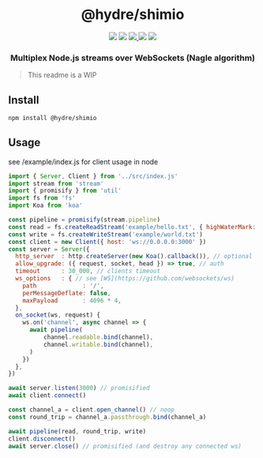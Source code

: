 <h1 align=center>@hydre/shimio</h1>
<p align=center>
  <img src="https://img.shields.io/github/license/hydreio/shimio.svg?style=for-the-badge" />
  <img src="https://img.shields.io/codecov/c/github/hydreio/shimio/edge?logo=codecov&style=for-the-badge"/>
  <a href="https://www.npmjs.com/package/@hydre/shimio">
    <img src="https://img.shields.io/npm/v/@hydre/shimio.svg?logo=npm&style=for-the-badge" />
  </a>
  <img src="https://img.shields.io/npm/dw/@hydre/shimio?logo=npm&style=for-the-badge" />
  <img src="https://img.shields.io/github/workflow/status/hydreio/shimio/CI?logo=Github&style=for-the-badge" />
</p>

<h3 align=center>Multiplex Node.js streams over WebSockets (Nagle algorithm)</h3>

> This readme is a WIP

## Install

```sh
npm install @hydre/shimio
```

## Usage

see /example/index.js for client usage in node

```js
import { Server, Client } from '../src/index.js'
import stream from 'stream'
import { promisify } from 'util'
import fs from 'fs'
import Koa from 'koa'

const pipeline = promisify(stream.pipeline)
const read = fs.createReadStream('example/hello.txt', { highWaterMark: 2000 })
const write = fs.createWriteStream('example/world.txt')
const client = new Client({ host: 'ws://0.0.0.0:3000' })
const server = Server({
  http_server  : http.createServer(new Koa().callback()), // optional
  allow_upgrade: ({ request, socket, head }) => true, // auth
  timeout      : 30_000, // clients timeout
  ws_options   : { // see [WS](https://github.com/websockets/ws)
    path             : '/',
    perMessageDeflate: false,
    maxPayload       : 4096 * 4,
  },
  on_socket(ws, request) {
    ws.on('channel', async channel => {
      await pipeline(
          channel.readable.bind(channel),
          channel.writable.bind(channel),
      )
    })
  },
})

await server.listen(3000) // promisified
await client.connect()

const channel_a = client.open_channel() // noop
const round_trip = channel_a.passthrough.bind(channel_a)

await pipeline(read, round_trip, write)
client.disconnect()
await server.close() // promisified (and destroy any connected ws)
```